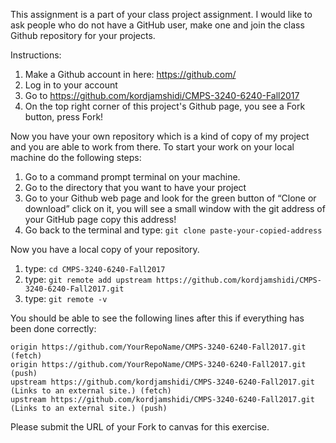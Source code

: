 This assignment is a part of your class project assignment. I would like to ask people who do not have a GitHub user, make one and join the class Github repository for your projects. 

Instructions: 
1) Make a Github account in here: https://github.com/ 
2) Log in to your account
3) Go to https://github.com/kordjamshidi/CMPS-3240-6240-Fall2017
4) On the top right corner of this project's Github page, you see a Fork button, press Fork!

Now you have your own repository which is a kind of copy of my project and you are able to work from there. 
To start your work on your local machine do the following steps:
1) Go to a command prompt terminal on your machine.
2) Go to the directory that you want to have your project
3) Go to your Github web page and look for the green button of “Clone or download” click on it, you will see a small window with the git address of your GitHub page copy this address!
4) Go back to the terminal and type: `git clone paste-your-copied-address`

Now you have a local copy of your repository.
1) type: `cd CMPS-3240-6240-Fall2017` 
2) type: `git remote add upstream https://github.com/kordjamshidi/CMPS-3240-6240-Fall2017.git`
3) type: `git remote -v`

You should be able to see the following lines after this if everything has been done correctly: 
```
origin https://github.com/YourRepoName/CMPS-3240-6240-Fall2017.git (fetch)
origin https://github.com/YourRepoName/CMPS-3240-6240-Fall2017.git (push)
upstream https://github.com/kordjamshidi/CMPS-3240-6240-Fall2017.git (Links to an external site.) (fetch)
upstream https://github.com/kordjamshidi/CMPS-3240-6240-Fall2017.git (Links to an external site.) (push)
```
Please submit the URL of your Fork to canvas for this exercise. 
